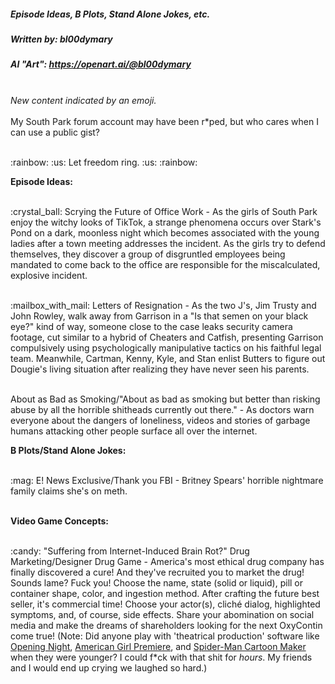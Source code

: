 ##### Episode Ideas, B Plots, Stand Alone Jokes, etc.
##### Written by: bl00dymary
##### AI "Art": https://openart.ai/@bl00dymary
<br>
<i>New content indicated by an emoji.</i>
<br>
<br>
My South Park forum account may have been r*ped, but who cares when I can use a public gist?
<p><br> :rainbow: :us: Let freedom ring. :us: :rainbow: <br></p>

<strong> Episode Ideas: </strong>

<p><br>
:crystal_ball: Scrying the Future of Office Work - As the girls of South Park enjoy the witchy looks of TikTok, a strange phenomena occurs over Stark's Pond on a dark, moonless night which becomes associated with the young ladies after a town meeting addresses the incident. As the girls try to defend themselves, they discover a group of disgruntled employees being mandated to come back to the office are responsible for the miscalculated, explosive incident.
</br></p>
<p><br>
:mailbox_with_mail: Letters of Resignation - As the two J's, Jim Trusty and John Rowley, walk away from Garrison in a "Is that semen on your black eye?" kind of way, someone close to the case leaks security camera footage, cut similar to a hybrid of Cheaters and Catfish, presenting Garrison compulsively using psychologically manipulative tactics on his faithful legal team. Meanwhile, Cartman, Kenny, Kyle, and Stan enlist Butters to figure out Dougie's living situation after realizing they have never seen his parents.
</br></p>
<p><br>
About as Bad as Smoking/"About as bad as smoking but better than risking abuse by all the horrible shitheads currently out there." - As doctors warn everyone about the dangers of loneliness, videos and stories of garbage humans attacking other people surface all over the internet.
</br></p>
<strong> B Plots/Stand Alone Jokes: </strong>
<p><br>
:mag: E! News Exclusive/Thank you FBI - Britney Spears' horrible nightmare family claims she's on meth.
</p></br>
<strong> Video Game Concepts: </strong>
<p><br>
:candy: "Suffering from Internet-Induced Brain Rot?" Drug Marketing/Designer Drug Game - America's most ethical drug company has finally discovered a cure! And they've recruited you to market the drug! Sounds lame? Fuck you! Choose the name, state (solid or liquid), pill or container shape, color, and ingestion method. After crafting the future best seller, it's commercial time! Choose your actor(s), cliché dialog, highlighted symptoms, and, of course, side effects. Share your abomination on social media and make the dreams of shareholders looking for the next OxyContin come true! (Note: Did anyone play with 'theatrical production' software like <a href="https://en.wikipedia.org/wiki/Opening_Night_(video_game)">Opening Night</a>,  <a href="https://en.wikipedia.org/wiki/The_American_Girls_Premiere">American Girl Premiere</a>, and <a href="https://www.myabandonware.com/game/spider-man-cartoon-maker-cnq">Spider-Man Cartoon Maker</a> when they were younger? I could f*ck with that shit for <i>hours</i>. My friends and I would end up crying we laughed so hard.)
</p><br>